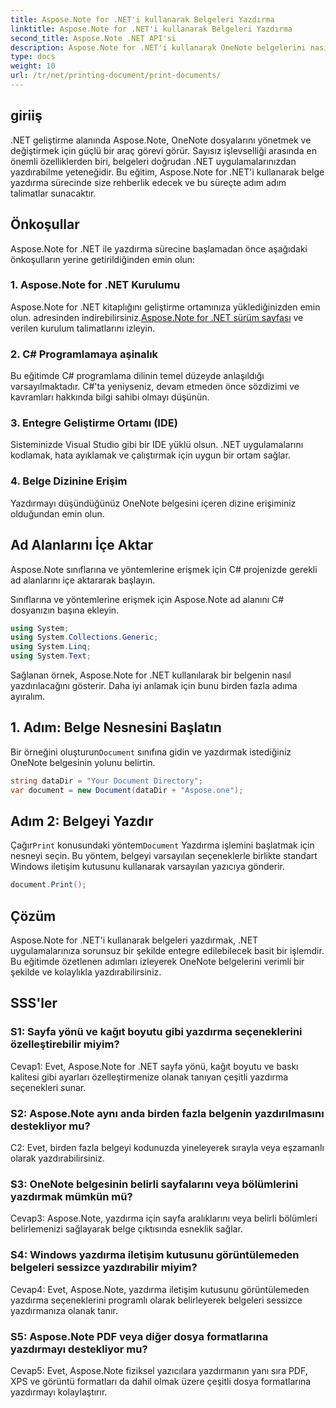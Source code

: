 ```yaml
---
title: Aspose.Note for .NET'i kullanarak Belgeleri Yazdırma
linktitle: Aspose.Note for .NET'i kullanarak Belgeleri Yazdırma
second_title: Aspose.Note .NET API'si
description: Aspose.Note for .NET'i kullanarak OneNote belgelerini nasıl yazdıracağınızı öğrenin. .NET uygulamalarınızla kusursuz entegrasyon için adım adım kılavuz.
type: docs
weight: 10
url: /tr/net/printing-document/print-documents/
---
```

## giriiş

.NET geliştirme alanında Aspose.Note, OneNote dosyalarını yönetmek ve değiştirmek için güçlü bir araç görevi görür. Sayısız işlevselliği arasında en önemli özelliklerden biri, belgeleri doğrudan .NET uygulamalarınızdan yazdırabilme yeteneğidir. Bu eğitim, Aspose.Note for .NET'i kullanarak belge yazdırma sürecinde size rehberlik edecek ve bu süreçte adım adım talimatlar sunacaktır.

## Önkoşullar

Aspose.Note for .NET ile yazdırma sürecine başlamadan önce aşağıdaki önkoşulların yerine getirildiğinden emin olun:

### 1. Aspose.Note for .NET Kurulumu

 Aspose.Note for .NET kitaplığını geliştirme ortamınıza yüklediğinizden emin olun. adresinden indirebilirsiniz.[Aspose.Note for .NET sürüm sayfası](https://releases.aspose.com/note/net/) ve verilen kurulum talimatlarını izleyin.

### 2. C# Programlamaya aşinalık

Bu eğitimde C# programlama dilinin temel düzeyde anlaşıldığı varsayılmaktadır. C#'ta yeniyseniz, devam etmeden önce sözdizimi ve kavramları hakkında bilgi sahibi olmayı düşünün.

### 3. Entegre Geliştirme Ortamı (IDE)

Sisteminizde Visual Studio gibi bir IDE yüklü olsun. .NET uygulamalarını kodlamak, hata ayıklamak ve çalıştırmak için uygun bir ortam sağlar.

### 4. Belge Dizinine Erişim

Yazdırmayı düşündüğünüz OneNote belgesini içeren dizine erişiminiz olduğundan emin olun.

## Ad Alanlarını İçe Aktar

Aspose.Note sınıflarına ve yöntemlerine erişmek için C# projenizde gerekli ad alanlarını içe aktararak başlayın.

Sınıflarına ve yöntemlerine erişmek için Aspose.Note ad alanını C# dosyanızın başına ekleyin.

```csharp
using System;
using System.Collections.Generic;
using System.Linq;
using System.Text;
```

Sağlanan örnek, Aspose.Note for .NET kullanılarak bir belgenin nasıl yazdırılacağını gösterir. Daha iyi anlamak için bunu birden fazla adıma ayıralım.

## 1. Adım: Belge Nesnesini Başlatın

 Bir örneğini oluşturun`Document` sınıfına gidin ve yazdırmak istediğiniz OneNote belgesinin yolunu belirtin.

```csharp
string dataDir = "Your Document Directory";
var document = new Document(dataDir + "Aspose.one");
```

## Adım 2: Belgeyi Yazdır

 Çağır`Print` konusundaki yöntem`Document` Yazdırma işlemini başlatmak için nesneyi seçin. Bu yöntem, belgeyi varsayılan seçeneklerle birlikte standart Windows iletişim kutusunu kullanarak varsayılan yazıcıya gönderir.

```csharp
document.Print();
```

## Çözüm

Aspose.Note for .NET'i kullanarak belgeleri yazdırmak, .NET uygulamalarınıza sorunsuz bir şekilde entegre edilebilecek basit bir işlemdir. Bu eğitimde özetlenen adımları izleyerek OneNote belgelerini verimli bir şekilde ve kolaylıkla yazdırabilirsiniz.

## SSS'ler

### S1: Sayfa yönü ve kağıt boyutu gibi yazdırma seçeneklerini özelleştirebilir miyim?

Cevap1: Evet, Aspose.Note for .NET sayfa yönü, kağıt boyutu ve baskı kalitesi gibi ayarları özelleştirmenize olanak tanıyan çeşitli yazdırma seçenekleri sunar.

### S2: Aspose.Note aynı anda birden fazla belgenin yazdırılmasını destekliyor mu?

C2: Evet, birden fazla belgeyi kodunuzda yineleyerek sırayla veya eşzamanlı olarak yazdırabilirsiniz.

### S3: OneNote belgesinin belirli sayfalarını veya bölümlerini yazdırmak mümkün mü?

Cevap3: Aspose.Note, yazdırma için sayfa aralıklarını veya belirli bölümleri belirlemenizi sağlayarak belge çıktısında esneklik sağlar.

### S4: Windows yazdırma iletişim kutusunu görüntülemeden belgeleri sessizce yazdırabilir miyim?

Cevap4: Evet, Aspose.Note, yazdırma iletişim kutusunu görüntülemeden yazdırma seçeneklerini programlı olarak belirleyerek belgeleri sessizce yazdırmanıza olanak tanır.

### S5: Aspose.Note PDF veya diğer dosya formatlarına yazdırmayı destekliyor mu?

Cevap5: Evet, Aspose.Note fiziksel yazıcılara yazdırmanın yanı sıra PDF, XPS ve görüntü formatları da dahil olmak üzere çeşitli dosya formatlarına yazdırmayı kolaylaştırır.